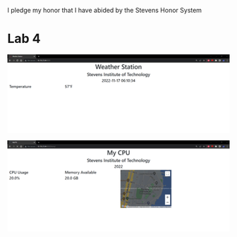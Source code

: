 I pledge my honor that I have abided by the Stevens Honor System

# Lab 4

![](lab4.png)

![](lab4cpu.png)

